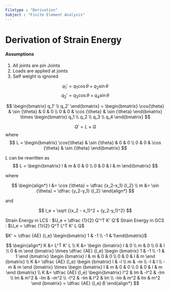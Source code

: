```yaml
---
Filetype : "Derivation"
Subject : "Finite Element Analysis"
---
```

# Derivation of Strain Energy

#### Assumptions
1. All joints are pin Joints
2. Loads are applied at joints
3. Self weight is ignored


$$
q_1' = q_1 \cos {\theta} + q_2 \sin {\theta}
$$
$$
q_2' = q_3 \cos {\theta} + q_4 \sin {\theta}
$$

$$
\begin{bmatrix} 
q_1' \\ q_2'
\end{bmatrix} = 
\begin{bmatrix}
\cos{\theta} & \sin {\theta} & 0 & 0 \\
0 & 0 & \cos {\theta} & \sin {\theta}
\end{bmatrix} 
\times 
\begin{bmatrix}
q_1 \\ q_2 \\ q_3 \\ q_4 
\end{bmatrix} 
$$

$$
Q' = L\times Q
$$
where
$$
L = 
\begin{bmatrix}
\cos{\theta} & \sin {\theta} & 0 & 0 \\
0 & 0 & \cos {\theta} & \sin {\theta}
\end{bmatrix} 
$$

$L$ can be rewritten as 
$$
L = 
\begin{bmatrix}
l & m & 0 & 0 \\
0 & 0 & l & m
\end{bmatrix} 
$$

where

$$
\begin{align*}
l &= \cos {\theta} = \dfrac {x_2-x_1} {l_2} \\
m &= \sin {\theta} = \dfrac {y_2-y_1} {l_2}
\end{align*}
$$

and 

$$
l_e = \sqrt {(x_2 - x_1)^2 + (y_2-y_1)^2}
$$

Strain Energy in LCS : $U_e = \dfrac {1}{2} Q'^T K' Q'$
Strain Energy in GCS : $U_e = \dfrac {1}{2} Q^T L^T K' L Q$

$K' = \dfrac {AE} {l_e} \begin{bmatrix} 1 & -1 \\ -1 & 1\end{bmatrix}$

$$
\begin{align*}
K &=  L^T K' L \\
K &= 
\begin {bmatrix}
l & 0 \\ m & 0 \\ 0 & l \\ 0 & m
\end {bmatrix}
\times \dfrac {AE} {l_e}
\begin {bmatrix}
1 & -1 \\ -1 & 1
\end {bmatrix}
\begin {bmatrix}
l & m & 0 & 0 \\ 0 & 0 & l & m
\end {bmatrix} 
\\
K &=
\dfrac {AE} {l_e} 
\begin {bmatrix}
l & -l \\ m & -m \\ -l & l \\ -m & m
\end {bmatrix}
\times 
\begin {bmatrix}
l & m & 0 & 0 \\ 0 & 0 & l & m
\end {bmatrix} 
\\
K &= 
\dfrac {AE} {l_e}
\begin{bmatrix}
l^2 & lm & -l^2 & -lm \\
lm & m^2 & -lm & -m^2 \\
-l^2 & -lm & l^2 & lm \\
-lm & m^2 & lm & m^2 
\end {bmatrix} 
= \dfrac {AE} {l_e} B
\end{align*}
$$